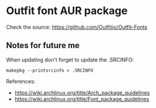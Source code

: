 # Outfit font AUR package

Check the source: https://github.com/Outfitio/Outfit-Fonts

## Notes for future me

When updating don't forget to update the .SRCINFO:

```
makepkg --printsrcinfo > .SRCINFO
```

References:

- https://wiki.archlinux.org/title/Arch_package_guidelines
- https://wiki.archlinux.org/title/Font_package_guidelines

